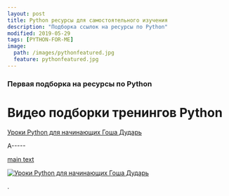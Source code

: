 ```yaml
---
layout: post
title: Python ресурсы для самостоятельного изучения
description: "Подборка ссылок на ресурсы по Python"
modified: 2019-05-29
tags: [PYTHON-FOR-ME]
image:
  path: /images/pythonfeatured.jpg
  feature: pythonfeatured.jpg
---
```


### Первая подборка на ресурсы по Python

# Видео подборки тренингов Python

[Уроки Python для начинающих Гоша Дударь](https://www.youtube.com/watch?v=n0xtO0x81cg&list=PL0lO_mIqDDFXgfuxOEDTCwsWmKezOaDTu)

A-----

[main text](https://img.youtube.com/vi/n0xtO0x81cg>/0.jpg)


[![Уроки Python для начинающих Гоша Дударь](https://img.youtube.com/vi/n0xtO0x81cg>/0.jpg)](https://www.youtube.com/watch?v=n0xtO0x81cg&list=PL0lO_mIqDDFXgfuxOEDTCwsWmKezOaDTu)

.